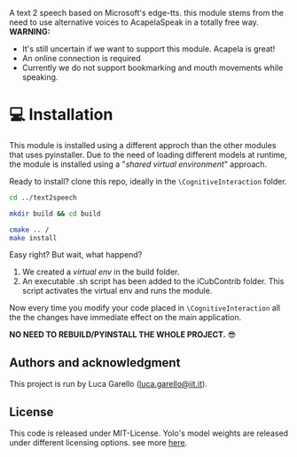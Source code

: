 <!-- <div align="center">
  <p>
    <a align="center" href="" target="_blank">
      <img
        width="100%"
        src=".media/banner.png"
      >
    </a>
  </p>

  [![license](https://img.shields.io/pypi/l/supervision)](https://github.com/roboflow/supervision/blob/main/LICENSE.md)
  [![python-version](https://img.shields.io/pypi/pyversions/supervision)](https://badge.fury.io/py/supervision)

</div> -->

A text 2 speech based on Microsoft's edge-tts.
this module stems from the need to use alternative voices to AcapelaSpeak in a totally free way.
__WARNING:__ 
- It's still uncertain if we want to support this module. Acapela is great!
- An online connection is required
- Currently we do not support bookmarking and mouth movements while speaking.

# 💻 Installation

This module is installed using a different approch than the other modules that uses pyinstaller.
Due to the need of loading different models at runtime, the module is installed using a "_shared virtual environment_" approach.

Ready to install? 
clone this repo, ideally in the `\CognitiveInteraction` folder.

```bash
cd ../text2speech

mkdir build && cd build

cmake .. /
make install
```

Easy right? But wait, what happend?
1) We created a _virtual env_ in the build folder.
2) An executable .sh script has been added to the iCubContrib folder. This script activates the virtual env and runs the module.

Now every time you modify your code placed in `\CognitiveInteraction` all the the changes have immediate effect on the main application.

**NO NEED TO REBUILD/PYINSTALL THE WHOLE PROJECT.** 😎


## Authors and acknowledgment
This project is run by Luca Garello (luca.garello@iit.it).

## License
This code is released under MIT-License.
Yolo's model weights are released under different licensing options. see more [here](https://www.ultralytics.com/it/license).
 
